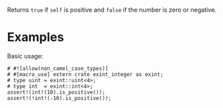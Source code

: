 Returns `true` if `self` is positive and `false` if the number is zero or negative.

# Examples

Basic usage:

```
# #![allow(non_camel_case_types)]
# #[macro_use] extern crate exint_integer as exint;
# type uint = exint::uint<4>;
# type int  = exint::int<4>;
assert!(int!(10).is_positive());
assert!(!int!(-10).is_positive());
```
